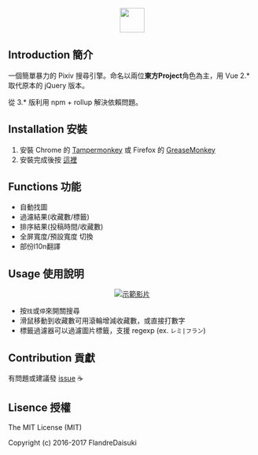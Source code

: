 <p align="center"><a href="https://github.com/FlandreDaisuki/Patchouli" target="_blank"><img width="50"src="https://i.imgur.com/VwoYc5w.png"></a></p>

## Introduction 簡介

一個簡單暴力的 Pixiv 搜尋引擎。命名以兩位**東方Project**角色為主，用 Vue 2.* 取代原本的 jQuery 版本。

從 3.* 版利用 npm + rollup 解決依賴問題。


## Installation 安裝
1. 安裝 Chrome 的 [Tampermonkey](https://chrome.google.com/webstore/detail/tampermonkey/dhdgffkkebhmkfjojejmpbldmpobfkfo) 或 Firefox 的 [GreaseMonkey](https://addons.mozilla.org/zh-tw/firefox/addon/greasemonkey/)
2. 安裝完成後按 [這裡](https://rawgit.com/FlandreDaisuki/Patchouli/master/dist/patchouli.user.js)

## Functions 功能
- 自動找圖
- 過濾結果(收藏數/標籤)
- 排序結果(投稿時間/收藏數)
- 全屏寬度/預設寬度 切換
- 部份l10n翻譯

## Usage 使用說明

<p align="center">
    <a href="https://www.youtube.com/watch?v=SbguITWTW0Y" target="_blank">
        <img src="https://img.youtube.com/vi/SbguITWTW0Y/0.jpg" alt="示範影片"/>
    </a>
</p>

- 按`找`或`停`來開關搜尋
- 滑鼠移動到收藏數可用滾輪增減收藏數，或直接打數字
- 標籤過濾器可以過濾圖片標籤，支援 regexp (ex. `レミ|フラン`)

## Contribution 貢獻
有問題或建議發 [issue](https://github.com/FlandreDaisuki/Patchouli/issues) :coffee:

## Lisence 授權
The MIT License (MIT)

Copyright (c) 2016-2017 FlandreDaisuki
